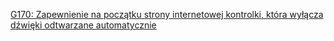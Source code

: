 [G170: Zapewnienie na początku strony internetowej kontrolki, która wyłącza dźwięki odtwarzane automatycznie](https://www.w3.org/WAI/WCAG22/Techniques/general/G170)